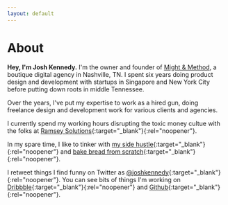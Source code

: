 ```yaml
---
layout: default
---
```


<h1 class="Page-title">About</h1>

<p class="Lede"><strong>Hey, I'm Josh Kennedy.</strong> I'm the owner and founder of <a href="https://www.mightandmethod.com" target="_blank" rel="noopener">Might & Method</a>, a boutique digital agency in Nashville, TN. I spent six years doing product design and development with startups in Singapore and New York City before putting down roots in middle Tennessee.</p>

Over the years, I've put my expertise to work as a hired gun, doing freelance design and development work for various clients and agencies.

I currently spend my working hours disrupting the toxic money cultue with the folks at [Ramsey Solutions](https://www.ramseyinhouse.com){:target="_blank"}{:rel="noopener"}.

In my spare time, I like to tinker with [my side hustle](https://www.zendstation.com){:target="_blank"}{:rel="noopener"} and [bake bread from scratch](https://www.instagram.com/the_cheeky_baker){:target="_blank"}{:rel="noopener"}.

I retweet things I find funny on Twitter as [@joshkennedy](https://www.twitter.com/joshkennedy){:target="_blank"}{:rel="noopener"}. You can see bits of things I'm working on [Dribbble](https://www.dibbble.com/joshkennedy){:target="_blank"}{:rel="noopener"} and [Github](https://www.github.com/joshkennedy){:target="_blank"}{:rel="noopener"}.
